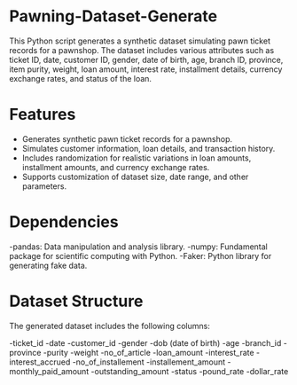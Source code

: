 # Pawning-Dataset-Generate

This Python script generates a synthetic dataset simulating pawn ticket records for a pawnshop. The dataset includes various attributes such as ticket ID, date, customer ID, gender, date of birth, age, branch ID, province, item purity, weight, loan amount, interest rate, installment details, currency exchange rates, and status of the loan.

# Features

- Generates synthetic pawn ticket records for a pawnshop.
- Simulates customer information, loan details, and transaction history.
- Includes randomization for realistic variations in loan amounts, installment amounts, and currency exchange rates.
- Supports customization of dataset size, date range, and other parameters.

# Dependencies

-pandas: Data manipulation and analysis library.
-numpy: Fundamental package for scientific computing with Python.
-Faker: Python library for generating fake data.

# Dataset Structure
The generated dataset includes the following columns:

-ticket_id
-date
-customer_id
-gender
-dob (date of birth)
-age
-branch_id
-province
-purity
-weight
-no_of_article
-loan_amount
-interest_rate
-interest_accrued
-no_of_installement
-installement_amount
-monthly_paid_amount
-outstanding_amount
-status
-pound_rate
-dollar_rate

